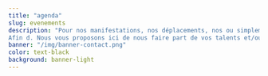 ```yaml
---
title: "agenda"
slug: evenements
description: "Pour nos manifestations, nos déplacements, nos ou simplement notre fonctionnement quotidien, nous avons parfois des besoins.
Afin d. Nous vous proposons ici de nous faire part de vos talents et/ou de ce que vous pouvez apportez au club sur un secteur spécifique."
banner: "/img/banner-contact.png"
color: text-black
background: banner-light
---
```

